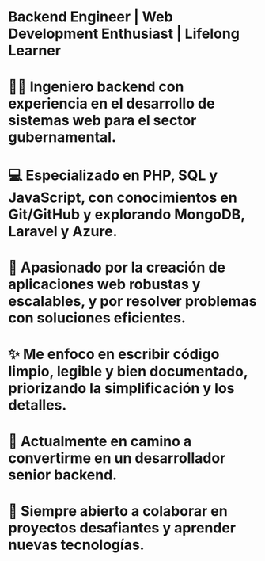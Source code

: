 # Backend Engineer | Web Development Enthusiast | Lifelong Learner
# 👨‍💻 Ingeniero backend con experiencia en el desarrollo de sistemas web para el sector gubernamental.
# 💻 Especializado en PHP, SQL y JavaScript, con conocimientos en Git/GitHub y explorando MongoDB, Laravel y Azure.
# 🔧 Apasionado por la creación de aplicaciones web robustas y escalables, y por resolver problemas con soluciones eficientes.
# ✨ Me enfoco en escribir código limpio, legible y bien documentado, priorizando la simplificación y los detalles.
# 🚀 Actualmente en camino a convertirme en un desarrollador senior backend.
# 🌟 Siempre abierto a colaborar en proyectos desafiantes y aprender nuevas tecnologías.
